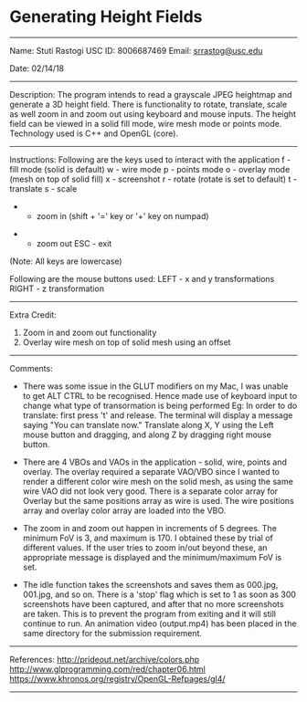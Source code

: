 # Generating Height Fields

-------------------------------------------------------------------------------

Name: Stuti Rastogi
USC ID: 8006687469
Email: srrastog@usc.edu

Date: 02/14/18

-------------------------------------------------------------------------------

Description: 
The program intends to read a grayscale JPEG heightmap 
and generate a 3D height field. There is functionality to rotate, 
translate, scale as well zoom in and zoom out using keyboard 
and mouse inputs. The height field can be viewed in a solid fill mode, 
wire mesh mode or points mode. Technology used is C++ and OpenGL (core).

-------------------------------------------------------------------------------

Instructions:
Following are the keys used to interact with the application
f - fill mode (solid is default)
w - wire mode
p - points mode
o - overlay mode (mesh on top of solid fill)
x - screenshot
r - rotate (rotate is set to default)
t - translate
s - scale
+ - zoom in (shift + '=' key or '+' key on numpad)
- - zoom out
ESC - exit

(Note: All keys are lowercase)

Following are the mouse buttons used:
LEFT - x and y transformations
RIGHT - z transformation

-------------------------------------------------------------------------------

Extra Credit:

1. Zoom in and zoom out functionality
2. Overlay wire mesh on top of solid mesh using an offset

-------------------------------------------------------------------------------

Comments:
- There was some issue in the GLUT modifiers on my Mac, I was unable to get ALT 
CTRL to be recognised. Hence made use of keyboard input to change what type of
transormation is being performed
Eg: In order to do translate: first press 't' and release. 
The terminal will display a message saying "You can translate now." 
Translate along X, Y using the Left mouse button and dragging, and along Z by 
dragging right mouse button.

- There are 4 VBOs and VAOs in the application - solid, wire, points and
overlay. The overlay required a separate VAO/VBO since I wanted to render
a different color wire mesh on the solid mesh, as using the same wire VAO did
not look very good. There is a separate color array for Overlay but the same
positions array as wire is used. The wire positions array and overlay color
array are loaded into the VBO.

- The zoom in and zoom out happen in increments of 5 degrees. The minimum FoV
is 3, and maximum is 170. I obtained these by trial of different values. If
the user tries to zoom in/out beyond these, an appropriate message is displayed
and the minimum/maximum FoV is set.

- The idle function takes the screenshots and saves them as 000.jpg, 001.jpg,
and so on. There is a 'stop' flag which is set to 1 as soon as 300 screenshots
have been captured, and after that no more screenshots are taken. This is to 
prevent the program from exiting and it will still continue to run. An
animation video (output.mp4) has been placed in the same directory for the 
submission requirement.

-------------------------------------------------------------------------------

References:
http://prideout.net/archive/colors.php
http://www.glprogramming.com/red/chapter06.html
https://www.khronos.org/registry/OpenGL-Refpages/gl4/

-------------------------------------------------------------------------------
